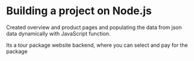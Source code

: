 # Building a project on Node.js

Created overview and product pages and populating the data from json data dynamically with JavaScript function.

Its a tour package website backend, where you can select and pay for the package

